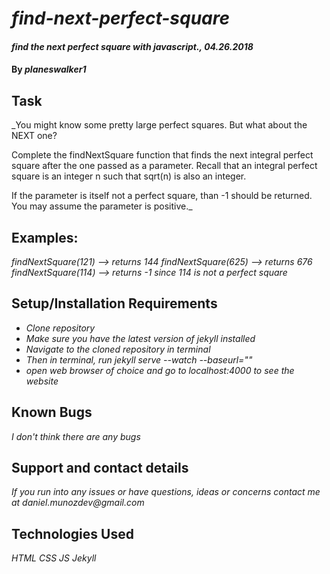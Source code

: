 # _find-next-perfect-square_

#### _find the next perfect square with javascript., 04.26.2018_

#### By _**planeswalker1**_

## Task

_You might know some pretty large perfect squares. But what about the NEXT one?

Complete the findNextSquare function that finds the next integral perfect square after the one passed as a parameter. Recall that an integral perfect square is an integer n such that sqrt(n) is also an integer.

If the parameter is itself not a perfect square, than -1 should be returned. You may assume the parameter is positive._

## Examples:

_findNextSquare(121) --> returns 144
findNextSquare(625) --> returns 676
findNextSquare(114) --> returns -1 since 114 is not a perfect square_

## Setup/Installation Requirements

* _Clone repository_
* _Make sure you have the latest version of jekyll installed_
* _Navigate to the cloned repository in terminal_
* _Then in terminal, run jekyll serve --watch --baseurl=""_
* _open web browser of choice and go to localhost:4000 to see the website_

## Known Bugs

_I don't think there are any bugs_

## Support and contact details

_If you run into any issues or have questions, ideas or concerns contact me at daniel.munozdev@gmail.com_

## Technologies Used

_HTML_
_CSS_
_JS_
_Jekyll_
